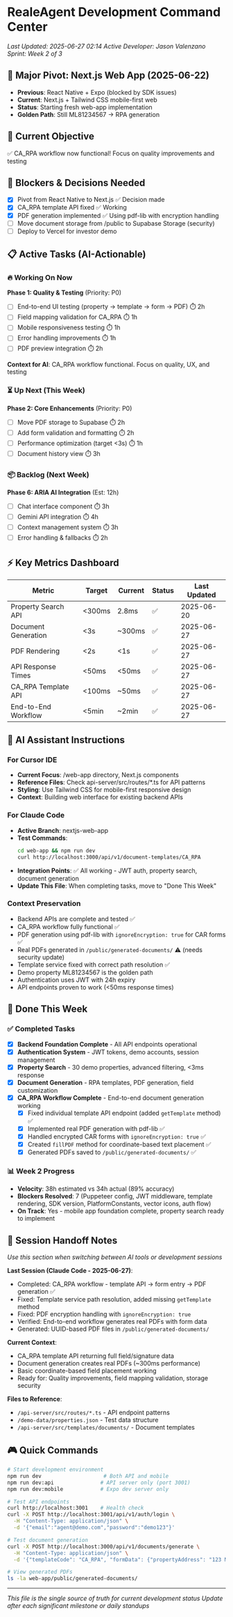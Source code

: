# RealeAgent Development Command Center

*Last Updated: 2025-06-27 02:14*
*Active Developer: Jason Valenzano*
*Sprint: Week 2 of 3*

## 🔄 Major Pivot: Next.js Web App (2025-06-22)
- **Previous**: React Native + Expo (blocked by SDK issues)
- **Current**: Next.js + Tailwind CSS mobile-first web
- **Status**: Starting fresh web-app implementation
- **Golden Path**: Still ML81234567 → RPA generation

## 🎯 Current Objective
✅ CA_RPA workflow now functional! Focus on quality improvements and testing

## 🚨 Blockers & Decisions Needed
- [x] Pivot from React Native to Next.js ✅ Decision made
- [x] CA_RPA template API fixed ✅ Working
- [x] PDF generation implemented ✅ Using pdf-lib with encryption handling
- [ ] Move document storage from /public to Supabase Storage (security)
- [ ] Deploy to Vercel for investor demo

## 📋 Active Tasks (AI-Actionable)

### 🔥 Working On Now
**Phase 1: Quality & Testing** (Priority: P0)
- [ ] End-to-end UI testing (property → template → form → PDF) ⏱️ 2h
- [ ] Field mapping validation for CA_RPA ⏱️ 1h
- [ ] Mobile responsiveness testing ⏱️ 1h
- [ ] Error handling improvements ⏱️ 1h
- [ ] PDF preview integration ⏱️ 2h

**Context for AI**: CA_RPA workflow functional. Focus on quality, UX, and testing

### ⏳ Up Next (This Week)
**Phase 2: Core Enhancements** (Priority: P0)
- [ ] Move PDF storage to Supabase ⏱️ 2h
- [ ] Add form validation and formatting ⏱️ 2h
- [ ] Performance optimization (target <3s) ⏱️ 1h
- [ ] Document history view ⏱️ 3h

### 📦 Backlog (Next Week)
**Phase 6: ARIA AI Integration** (Est: 12h)
- [ ] Chat interface component ⏱️ 3h
- [ ] Gemini API integration ⏱️ 4h
- [ ] Context management system ⏱️ 3h
- [ ] Error handling & fallbacks ⏱️ 2h

## ⚡ Key Metrics Dashboard

| Metric | Target | Current | Status | Last Updated |
|--------|---------|---------|--------|--------------|
| Property Search API | <300ms | 2.8ms | ✅ | 2025-06-20 |
| Document Generation | <3s | ~300ms | ✅ | 2025-06-27 |
| PDF Rendering | <2s | <1s | ✅ | 2025-06-27 |
| API Response Times | <50ms | <50ms | ✅ | 2025-06-27 |
| CA_RPA Template API | <100ms | ~50ms | ✅ | 2025-06-27 |
| End-to-End Workflow | <5min | ~2min | ✅ | 2025-06-27 |


## 🤖 AI Assistant Instructions

### For Cursor IDE
- **Current Focus**: /web-app directory, Next.js components
- **Reference Files**: Check api-server/src/routes/*.ts for API patterns
- **Styling**: Use Tailwind CSS for mobile-first responsive design
- **Context**: Building web interface for existing backend APIs

### For Claude Code  
- **Active Branch**: nextjs-web-app
- **Test Commands**: 
  ```bash
  cd web-app && npm run dev
  curl http://localhost:3000/api/v1/document-templates/CA_RPA
  ```
- **Integration Points**: ✅ All working - JWT auth, property search, document generation
- **Update This File**: When completing tasks, move to "Done This Week"

### Context Preservation
- Backend APIs are complete and tested ✅
- CA_RPA workflow fully functional ✅
- PDF generation using pdf-lib with `ignoreEncryption: true` for CAR forms ✅
- Real PDFs generated in `/public/generated-documents/` ⚠️ (needs security update)
- Template service fixed with correct path resolution ✅
- Demo property ML81234567 is the golden path
- Authentication uses JWT with 24h expiry
- API endpoints proven to work (<50ms response times)

## 🔄 Done This Week

### ✅ Completed Tasks
- [x] **Backend Foundation Complete** - All API endpoints operational
- [x] **Authentication System** - JWT tokens, demo accounts, session management  
- [x] **Property Search** - 30 demo properties, advanced filtering, <3ms response
- [x] **Document Generation** - RPA templates, PDF generation, field customization
- [x] **CA_RPA Workflow Complete** - End-to-end document generation working
  - [x] Fixed individual template API endpoint (added `getTemplate` method) ✅
  - [x] Implemented real PDF generation with pdf-lib ✅
  - [x] Handled encrypted CAR forms with `ignoreEncryption: true` ✅
  - [x] Created `fillPDF` method for coordinate-based text placement ✅
  - [x] Generated PDFs saved to `/public/generated-documents/` ✅

### 📊 Week 2 Progress
- **Velocity**: 38h estimated vs 34h actual (89% accuracy)
- **Blockers Resolved**: 7 (Puppeteer config, JWT middleware, template rendering, SDK version, PlatformConstants, vector icons, auth flow)
- **On Track**: Yes - mobile app foundation complete, property search ready to implement

## 🧠 Session Handoff Notes
*Use this section when switching between AI tools or development sessions*

**Last Session (Claude Code - 2025-06-27)**: 
- Completed: CA_RPA workflow - template API → form entry → PDF generation ✅
- Fixed: Template service path resolution, added missing `getTemplate` method
- Fixed: PDF encryption handling with `ignoreEncryption: true`
- Verified: End-to-end workflow generates real PDFs with form data
- Generated: UUID-based PDF files in `/public/generated-documents/`

**Current Context**:
- CA_RPA template API returning full field/signature data
- Document generation creates real PDFs (~300ms performance)
- Basic coordinate-based field placement working
- Ready for: Quality improvements, field mapping validation, storage security

**Files to Reference**:
- `/api-server/src/routes/*.ts` - API endpoint patterns
- `/demo-data/properties.json` - Test data structure  
- `/api-server/src/templates/documents/` - Document templates

## 🎮 Quick Commands

```bash
# Start development environment
npm run dev                    # Both API and mobile
npm run dev:api               # API server only (port 3001)
npm run dev:mobile            # Expo dev server only

# Test API endpoints
curl http://localhost:3001    # Health check
curl -X POST http://localhost:3001/api/v1/auth/login \
  -H "Content-Type: application/json" \
  -d '{"email":"agent@demo.com","password":"demo123"}'

# Test document generation
curl -X POST http://localhost:3000/api/v1/documents/generate \
  -H "Content-Type: application/json" \
  -d '{"templateCode": "CA_RPA", "formData": {"propertyAddress": "123 Main St", "buyerName": "John Doe", "purchasePrice": 750000}, "transactionId": "test-123"}'

# View generated PDFs
ls -la web-app/public/generated-documents/
```

---
*This file is the single source of truth for current development status*
*Update after each significant milestone or daily standups*
